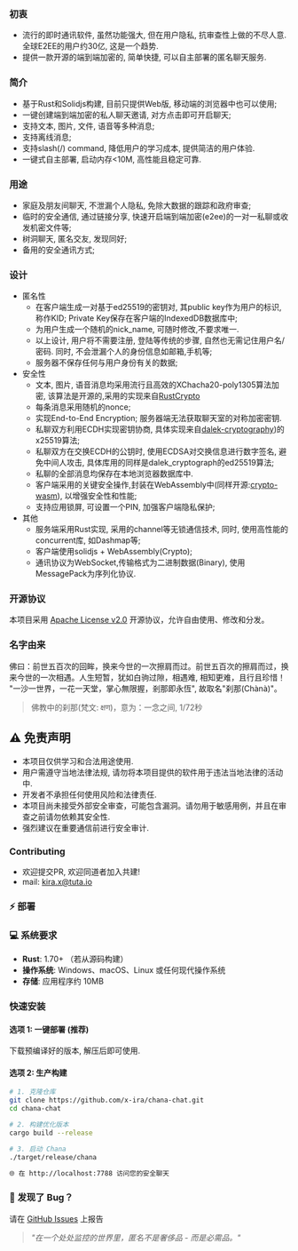 
### 初衷
- 流行的即时通讯软件, 虽然功能强大, 但在用户隐私, 抗审查性上做的不尽人意. 全球E2EE的用户约30亿,  这是一个趋势.
- 提供一款开源的端到端加密的, 简单快捷, 可以自主部署的匿名聊天服务.

### 简介
- 基于Rust和Solidjs构建, 目前只提供Web版, 移动端的浏览器中也可以使用;
- 一键创建端到端加密的私人聊天邀请, 对方点击即可开启聊天;
- 支持文本, 图片, 文件, 语音等多种消息;
- 支持离线消息;
- 支持slash(/) command, 降低用户的学习成本, 提供简洁的用户体验.
- 一键式自主部署, 启动内存<10M, 高性能且稳定可靠.

### 用途
- 家庭及朋友间聊天, 不泄漏个人隐私, 免除大数据的跟踪和政府审查;
- 临时的安全通信, 通过链接分享, 快速开启端到端加密(e2ee)的一对一私聊或收发机密文件等;
- 树洞聊天, 匿名交友, 发现同好;
- 备用的安全通讯方式;

### 设计
- 匿名性
  + 在客户端生成一对基于ed25519的密钥对, 其public key作为用户的标识, 称作KID; Private Key保存在客户端的IndexedDB数据库中;
  + 为用户生成一个随机的nick_name, 可随时修改,不要求唯一.
  + 以上设计, 用户将不需要注册, 登陆等传统的步骤, 自然也无需记住用户名/密码. 同时, 不会泄漏个人的身份信息如邮箱,手机等;
  + 服务器不保存任何与用户身份有关的数据;
- 安全性
  + 文本, 图片, 语音消息均采用流行且高效的XChacha20-poly1305算法加密, 该算法是开源的,采用的实现来自[RustCrypto](https://github.com/RustCrypto)
  + 每条消息采用随机的nonce;
  + 实现End-to-End Encryption; 服务器端无法获取聊天室的对称加密密钥.
  + 私聊双方利用ECDH实现密钥协商, 具体实现来自[dalek-cryptography](https://github.com/dalek-cryptography))的x25519算法;
  + 私聊双方在交换ECDH的公钥时, 使用ECDSA对交换信息进行数字签名, 避免中间人攻击, 具体库用的同样是dalek_cryptograph的ed25519算法;
  + 私聊的全部消息均保存在本地浏览器数据库中.
  + 客户端采用的关键安全操作,封装在WebAssembly中(同样开源:[crypto-wasm](https://github.com/x-ira/crypto-wasm)), 以增强安全性和性能;
  + 支持应用锁屏, 可设置一个PIN, 加强客户端隐私保护;
- 其他
  + 服务端采用Rust实现, 采用的channel等无锁通信技术, 同时, 使用高性能的concurrent库, 如Dashmap等;
  + 客户端使用solidjs  + WebAssembly(Crypto);
  + 通讯协议为WebSocket,传输格式为二进制数据(Binary), 使用MessagePack为序列化协议.
  
### 开源协议
本项目采用 [Apache License v2.0](https://www.apache.org/licenses/LICENSE-2.0) 开源协议，允许自由使用、修改和分发。

### 名字由来
佛曰：前世五百次的回眸，换来今世的一次擦肩而过。前世五百次的擦肩而过，换来今世的一次相遇。人生短暂，犹如白驹过隙，相遇难, 相知更难，且行且珍惜！
"一沙一世界，一花一天堂，掌心無限握，剎那即永恆",  故取名"刹那(Chànà)"。

> 佛教中的刹那(梵文: क्षण)，意为：一念之间, 1/72秒

## ⚠️ 免责声明
- 本项目仅供学习和合法用途使用.
- 用户需遵守当地法律法规, 请勿将本项目提供的软件用于违法当地法律的活动中.
- 开发者不承担任何使用风险和法律责任.
- 本项目尚未接受外部安全审查，可能包含漏洞。请勿用于敏感用例，并且在审查之前请勿依赖其安全性.
- 强烈建议在重要通信前进行安全审计.

### __Contributing__
- 欢迎提交PR, 欢迎同道者加入共建!
- mail: kira.x@tuta.io

### ⚡ 部署

### 💻 系统要求
- **Rust**: 1.70+ （若从源码构建）
- **操作系统**: Windows、macOS、Linux 或任何现代操作系统
- **存储**: 应用程序约 10MB

### 快速安装

#### 选项 1: 一键部署 (推荐)
下载预编译好的版本, 解压后即可使用.

#### 选项 2: 生产构建
```bash
# 1. 克隆仓库
git clone https://github.com/x-ira/chana-chat.git
cd chana-chat

# 2. 构建优化版本
cargo build --release

# 3. 启动 Chana
./target/release/chana

🌐 在 http://localhost:7788 访问您的安全聊天
```

### 🐛 **发现了 Bug？**
请在 [GitHub Issues](https://github.com/x-ira/arc-chat/issues) 上报告

> *"在一个处处监控的世界里，匿名不是奢侈品 - 而是必需品。"*

